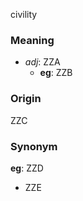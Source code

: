 civility
### Meaning
+ _adj_: ZZA
	+ __eg__: ZZB

### Origin

ZZC

### Synonym

__eg__: ZZD

+ ZZE


